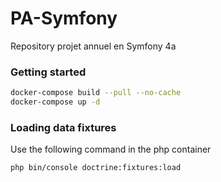 # PA-Symfony
Repository projet annuel en Symfony 4a

### Getting started

```bash
docker-compose build --pull --no-cache
docker-compose up -d
```
### Loading data fixtures
Use the following command in the php container

```bash
php bin/console doctrine:fixtures:load
```